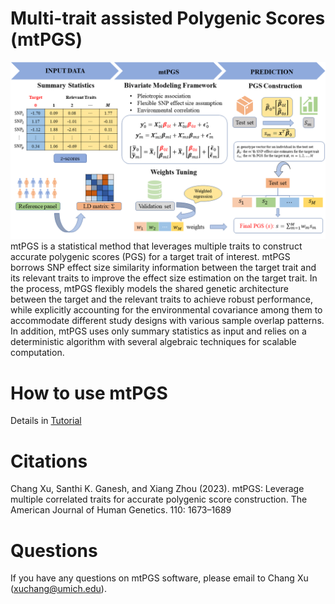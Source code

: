 # Multi-trait assisted Polygenic Scores (mtPGS)

![mtPGS\_pipeline](SchematicPlot.png)
mtPGS is a statistical method that leverages multiple traits to construct accurate polygenic scores (PGS) for a target trait of interest. mtPGS borrows SNP effect size similarity information between the target trait and its relevant traits to improve the effect size estimation on the target trait. In the process, mtPGS flexibly models the shared genetic architecture between the target and the relevant traits to achieve robust performance, while explicitly accounting for the environmental covariance among them to accommodate different study designs with various sample overlap patterns. In addition, mtPGS uses only summary statistics as input and relies on a deterministic algorithm with several algebraic techniques for scalable computation.
    
# How to use mtPGS
Details in [Tutorial](https://xuchang0201.github.io/mtPGS/)

# Citations

Chang Xu, Santhi K. Ganesh, and Xiang Zhou (2023). mtPGS: Leverage multiple correlated traits for accurate polygenic score construction. The American Journal of Human Genetics. 110: 1673–1689

# Questions 
If you have any questions on mtPGS software, please email to Chang Xu (xuchang@umich.edu).
